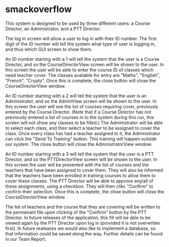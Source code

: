 # smackoverflow

This system is designed to be used by three different users: a Course Director, an Administrator, and a PTT Director. 

The log in screen will allow a user to log in with their ID number. The first digit of the ID number will tell the system what type of user is logging in, and thus which GUI screen to show them.

An ID number starting with a 1 will tell the system that the user is a Course Director, and so the CourseDirectorView screen will be shown to the user. In this screen the user will be able to enter the course ID of classes which need teacher cover. The classes available for entry are "Maths", "English", "French", "Crypto". Once this is complete, the close button will close the CourseDirectorView window.

An ID number starting with a 2 will tell the system that the user is an Administrator, and so the AdminView screen will be shown to the user. In this screen the user will see the list of courses requiring cover, previously entered by the Course Director. (Note that if a Course Director has not previously entered a list of courses in to the system during this run, this screen will not show any classes to be filled.) 
The Administrator will be able to select each class, and then select a teacher to be assigned to cover the class. Once every class has had a teacher assigned to it, the Administrator can click the "Send To Training" button. This training will happen outside our system. The close button will close the AdministratorView window.

An ID number starting with a 3 will tell the system that the user is a PTT Director, and so the PTTDirectorView screen will be shown to the user. In this screen the user will be presented with the list of courses and the teachers that have been assigned to cover them. They will also be informed that the teachers have been enrolled in training courses to allow them to cover these classes. The PTT Director will be able to approve any/all of these assignments, using a checkbox. They will then clikc "Confirm" to confirm their selection. Once this is complete, the close button will close the CourseDirectorView window. 

The list of teachers and the course that they are covering will be written to the permenant file upon clicking of the "Confirm" button by the PTT Director. In future releases of the application, this fill will be able to be viewed again by the PTT Director upon log in (provided it is not overwriten first).
In future realeases we would also like to implement a database, so that information could be saved along the way. Further details can be found in our Team Report.
